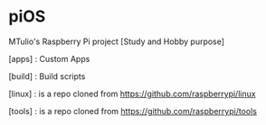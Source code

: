 # piOS
MTulio's Raspberry Pi project  [Study and Hobby purpose]

[apps]	: Custom Apps

[build]	: Build scripts

[linux]	: is a repo cloned from https://github.com/raspberrypi/linux

[tools]	: is a repo cloned from https://github.com/raspberrypi/tools

